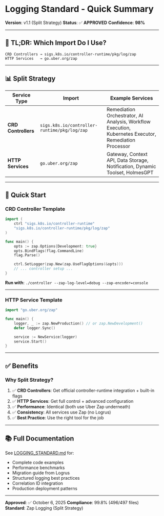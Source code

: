 # Logging Standard - Quick Summary

**Version**: v1.1 (Split Strategy)
**Status**: ✅ **APPROVED**
**Confidence**: **98%**

---

## 🎯 **TL;DR: Which Import Do I Use?**

```
CRD Controllers → sigs.k8s.io/controller-runtime/pkg/log/zap
HTTP Services   → go.uber.org/zap
```

---

## 📊 **Split Strategy**

| Service Type | Import | Example Services |
|--------------|--------|------------------|
| **CRD Controllers** | `sigs.k8s.io/controller-runtime/pkg/log/zap` | Remediation Orchestrator, AI Analysis, Workflow Execution, Kubernetes Executor, Remediation Processor |
| **HTTP Services** | `go.uber.org/zap` | Gateway, Context API, Data Storage, Notification, Dynamic Toolset, HolmesGPT |

---

## 🚀 **Quick Start**

### **CRD Controller Template**

```go
import (
    ctrl "sigs.k8s.io/controller-runtime"
    "sigs.k8s.io/controller-runtime/pkg/log/zap"
)

func main() {
    opts := zap.Options{Development: true}
    opts.BindFlags(flag.CommandLine)
    flag.Parse()

    ctrl.SetLogger(zap.New(zap.UseFlagOptions(&opts)))
    // ... controller setup ...
}
```

**Run with**: `./controller --zap-log-level=debug --zap-encoder=console`

---

### **HTTP Service Template**

```go
import "go.uber.org/zap"

func main() {
    logger, _ := zap.NewProduction() // or zap.NewDevelopment()
    defer logger.Sync()

    service := NewService(logger)
    service.Start()
}
```

---

## ✅ **Benefits**

### **Why Split Strategy?**

1. ✅ **CRD Controllers**: Get official controller-runtime integration + built-in flags
2. ✅ **HTTP Services**: Get full control + advanced configuration
3. ✅ **Performance**: Identical (both use Uber Zap underneath)
4. ✅ **Consistency**: All services use Zap (no Logrus)
5. ✅ **Best Practice**: Use the right tool for the job

---

## 📚 **Full Documentation**

See [LOGGING_STANDARD.md](./LOGGING_STANDARD.md) for:
- Complete code examples
- Performance benchmarks
- Migration guide from Logrus
- Structured logging best practices
- Correlation ID integration
- Production deployment patterns

---

**Approved**: ✅ October 6, 2025
**Compliance**: 99.8% (496/497 files)
**Standard**: Zap Logging (Split Strategy)
